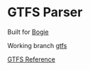 # GTFS Parser
Built for [Bogie](../../README.md)

Working branch [gtfs](https://github.com/bridgelightcloud/bogie/blob/gtfs/pkg/gtfs/README.md)

[GTFS Reference](https://gtfs.org/documentation/schedule/reference/)